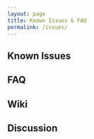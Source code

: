 ```yaml
---
layout: page
title: Known Issues & FAQ
permalink: /issues/
---
```


## Known Issues

## FAQ

## Wiki

## Discussion

